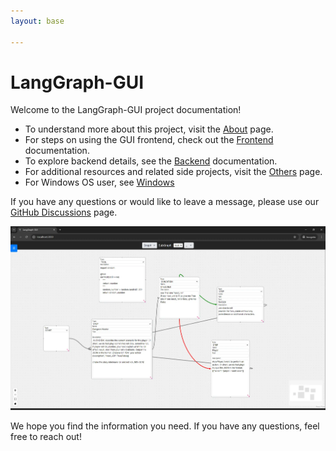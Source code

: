 ```yaml
---
layout: base

---
```


# LangGraph-GUI

Welcome to the LangGraph-GUI project documentation!

- To understand more about this project, visit the [About](/About) page.
- For steps on using the GUI frontend, check out the [Frontend](/Frontend) documentation.
- To explore backend details, see the [Backend](/Backend) documentation.
- For additional resources and related side projects, visit the [Others](/Others) page.
- For Windows OS user, see [Windows](/Others/Windows)

If you have any questions or would like to leave a message, please use our [GitHub Discussions](https://github.com/LangGraph-GUI/LangGraph-GUI/discussions) page.

![LangGraph-GUI](/cover.webp)

We hope you find the information you need. If you have any questions, feel free to reach out!

